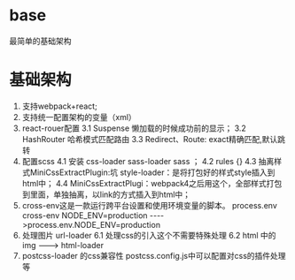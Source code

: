 # base
最简单的基础架构

# 基础架构
1. 支持webpack+react;
2. 支持统一配置架构的变量（xml）
3. react-rouer配置
 3.1  Suspense 懒加载的时候成功前的显示；
 3.2  HashRouter 哈希模式匹配路由
 3.3  Redirect、Route: exact精确匹配,默认跳转
4. 配置scss
 4.1 安装 css-loader sass-loader sass ；
 4.2 rules {}
 4.3 抽离样式MiniCssExtractPlugin:坑 style-loader：是将打包好的样式style插入到html中；
 4.4 MiniCssExtractPlugi：webpack4之后用这个，全部样式打包到里面，单独抽离，以link的方式插入到html中；
5. cross-env这是一款运行跨平台设置和使用环境变量的脚本。
    process.env   cross-env NODE_ENV=production ---->process.env.NODE_ENV=production
6. 处理图片 url-loader
   6.1 处理css的引入这个不需要特殊处理
   6.2 html 中的 img  ---> html-loader
7.  postcss-loader 的css兼容性
    postcss.config.js中可以配置对css的插件处理等

